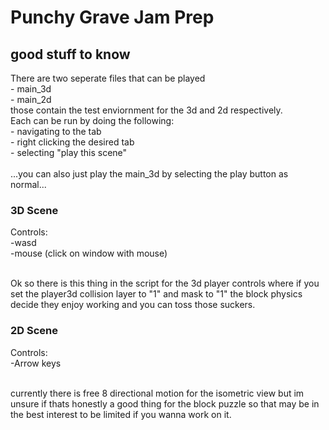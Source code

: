 <h1>Punchy Grave Jam Prep</h1>
<h2>good stuff to know</h2>
There are two seperate files that can be played
<br>
- main_3d
<br>
- main_2d
<br>
those contain the test enviornment for the 3d and 2d respectively.
<br>
Each can be run by doing the following:
<br>
- navigating to the tab
<br>
- right clicking the desired tab
<br>
- selecting "play this scene"
<br>
<br>
...you can also just play the main_3d by selecting the play button as normal...
<br>
<h3>
  3D Scene
</h3>
Controls:
<br>
-wasd
<br>
-mouse (click on window with mouse)
<br>
<br>
<p>
  Ok so there is this thing in the script for the 3d player controls where if you set the player3d collision layer to "1" and mask to "1" the block physics decide they enjoy working and you can toss those suckers.
</p>

<h3>
  2D Scene
</h3>
Controls:
<br>
-Arrow keys
<br>
<br>
<p>
  currently there is free 8 directional motion for the isometric view but im unsure if thats honestly a good thing for the block puzzle so that may be in the best interest to be limited if you wanna work on it.
</p>




